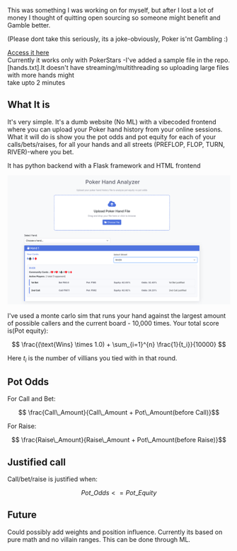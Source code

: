 This was something I was working on for myself, but after I lost a lot of money I thought of quitting open sourcing so someone might benefit and Gamble better.  

(Please dont take this seriously, its a joke-obviously, Poker is'nt Gambling :)

[Access it here](https://pokerbizz.onrender.com/)  
Currently it works only with PokerStars -I've added a sample file in the repo.[hands.txt].It doesn't have streaming/multithreading so uploading large files with more hands might  
 take upto 2 minutes
## What It is

It's very simple. It's a dumb website (No ML) with a vibecoded frontend where you can upload your Poker hand history from your online sessions.
What it will do is show you the pot odds and pot equity for each of your calls/bets/raises, for all your hands and all streets (PREFLOP, FLOP, TURN, RIVER)-where you bet.

It has python backend with a Flask framework and HTML frontend

![Heres how it works](sample.png)

I've used a monte carlo sim that runs your hand against the largest amount of possible callers and the current board - 10,000 times. 
Your total score is(Pot equity):
```math

    \frac{(\text{Wins} \times 1.0) + \sum_{i=1}^{n} \frac{1}{t_i}}{10000}

```

Here $t_i$ is the number of villians you tied with in that round.

## Pot Odds

For Call and Bet:
```math
     
    \frac{Call\_Amount}{Call\_Amount + Pot\_Amount(before Call)}
```

For Raise:
```math
     
     \frac{Raise\_Amount}{Raise\_Amount + Pot\_Amount(before Raise)}
```

## Justified call

Call/bet/raise is justified when:


```math
    Pot\_Odds<=Pot\_Equity
```
## Future 

Could possibly add weights and position influence. Currently its based on pure math and no villain ranges. This can be done through ML.












